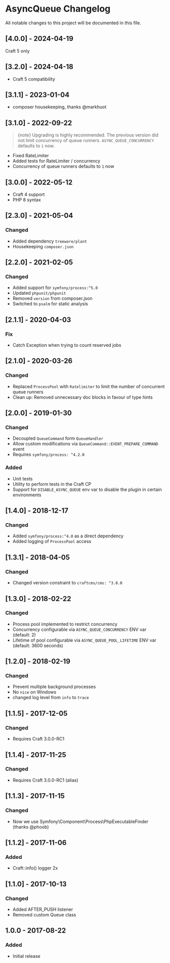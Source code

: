 # AsyncQueue Changelog

All notable changes to this project will be documented in this file.

## [4.0.0] - 2024-04-19

Craft 5 only

## [3.2.0] - 2024-04-18

- Craft 5 compatibility

## [3.1.1] - 2023-01-04

- composer housekeeping, thanks @markhuot

## [3.1.0] - 2022-09-22

> {note} Upgrading is highly recommended. The previous version did not limit concurrency of queue runners. `ASYNC_QUEUE_CONCURRENCY` defaults to `1` now. 

- Fixed RateLimiter
- Added tests for RateLimiter / concurrency
- Concurrency of queue runners defaults to `1` now 


## [3.0.0] - 2022-05-12
- Craft 4 support
- PHP 8 syntax

## [2.3.0] - 2021-05-04
### Changed
- Added dependency `treeware/plant` 
- Housekeeping `composer.json` 


## [2.2.0] - 2021-02-05
### Changed
- Added support for `symfony/process:^5.0` 
- Updated `phpunit/phpunit` 
- Removed `version` from composer.json 
- Switched to `psalm` for static analysis

## [2.1.1] - 2020-04-03
### Fix
- Catch Exception when trying to count reserved jobs

## [2.1.0] - 2020-03-26
### Changed
- Replaced  `ProcessPool` with `Ratelimiter` to limit the number of concurrent queue runners
- Clean up: Removed unnecessary doc blocks in favour of type hints

## [2.0.0] - 2019-01-30
### Changed
- Decoupled `QueueCommand` form `QueueHandler`
- Allow custom modifications via `QueueCommand::EVENT_PREPARE_COMMAND` event
- Requires `symfony/process: ^4.2.0`

### Added
- Unit tests
- Utility to perform tests in the Craft CP
- Support for `DISABLE_ASYNC_QUEUE` env var to disable the plugin in certain environments


## [1.4.0] - 2018-12-17

### Changed
- Added `symfony/process:^4.0` as a direct dependency
- Added logging of `ProcessPool` access

## [1.3.1] - 2018-04-05
### Changed
- Changed version constraint to `craftcms/cms: ^3.0.0`

## [1.3.0] - 2018-02-22
### Changed
- Process pool implemented to restrict concurrency
- Concurrency configurable via `ASYNC_QUEUE_CONCURRENCY` ENV var (default: 2)
- Lifetime of pool configurable via `ASYNC_QUEUE_POOL_LIFETIME` ENV var (default: 3600 seconds) 

## [1.2.0] - 2018-02-19
### Changed
- Prevent multiple background processes
- No `nice` on Windows
- changed log level from `info` to `trace` 

## [1.1.5] - 2017-12-05
### Changed
- Requires Craft 3.0.0-RC1

## [1.1.4] - 2017-11-25
### Changed
- Requires Craft 3.0.0-RC1 (alias)

## [1.1.3] - 2017-11-15
### Changed
- Now we use Symfony\Component\Process\PhpExecutableFinder (thanks @phoob)


## [1.1.2] - 2017-11-06
### Added
- Craft::info() logger 2x


## [1.1.0] - 2017-10-13
### Changed
- Added AFTER_PUSH listener
- Removed custom Queue class


## 1.0.0 - 2017-08-22
### Added
- Initial release
